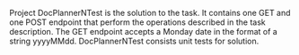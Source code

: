 Project DocPlannerNTest is the solution to the task. It contains one GET and one POST endpoint that perform the operations described in the task description. The GET endpoint accepts a Monday date in the format of a string yyyyMMdd.
DocPlannerNTest consists unit tests for solution.	
